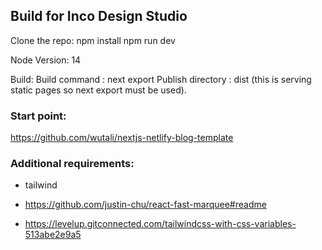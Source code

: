 ## Build for Inco Design Studio

Clone the repo:
npm  install
npm run dev

Node Version: 14

Build:
Build command : next export
Publish directory  : dist
(this is serving static pages so next export must be used).


### Start point:
https://github.com/wutali/nextjs-netlify-blog-template

### Additional requirements:

- tailwind
- https://github.com/justin-chu/react-fast-marquee#readme

- https://levelup.gitconnected.com/tailwindcss-with-css-variables-513abe2e9a5

